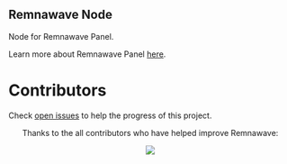 ## Remnawave Node

Node for Remnawave Panel.

Learn more about Remnawave Panel [here](https://remna.st/).

# Contributors

Check [open issues](https://github.com/remnawave/panel/issues) to help the progress of this project.

<p align="center">
Thanks to the all contributors who have helped improve Remnawave:
</p>
<p align="center">
<a href="https://github.com/remnawave/node/graphs/contributors">
  <img src="https://contrib.rocks/image?repo=remnawave/node" />
</a>
</p>
